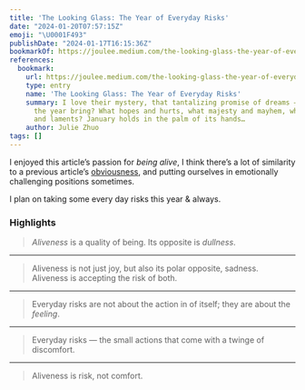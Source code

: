 ```yaml
---
title: 'The Looking Glass: The Year of Everyday Risks'
date: "2024-01-20T07:57:15Z"
emoji: "\U0001F493"
publishDate: "2024-01-17T16:15:36Z"
bookmarkOf: https://joulee.medium.com/the-looking-glass-the-year-of-everyday-risks-c46a9f515d3b
references:
  bookmark:
    url: https://joulee.medium.com/the-looking-glass-the-year-of-everyday-risks-c46a9f515d3b
    type: entry
    name: 'The Looking Glass: The Year of Everyday Risks'
    summary: I love their mystery, that tantalizing promise of dreams — what will
      the year bring? What hopes and hurts, what majesty and mayhem, what lessons
      and laments? January holds in the palm of its hands…
    author: Julie Zhuo
tags: []
---
```


I enjoyed this article’s passion for _being alive_, I think there’s a lot of similarity to a previous article’s [obviousness](/tags/obviousness), and putting ourselves in emotionally challenging positions sometimes.

I plan on taking some every day risks this year & always.

### Highlights

> _Aliveness_ is a quality of being. Its opposite is _dullness_.

---

> Aliveness is not just joy, but also its polar opposite, sadness. Aliveness is accepting the risk of both.

---

> Everyday risks are not about the action in of itself; they are about the _feeling_.

---

> Everyday risks — the small actions that come with a twinge of discomfort.

---

> Aliveness is risk, not comfort.
